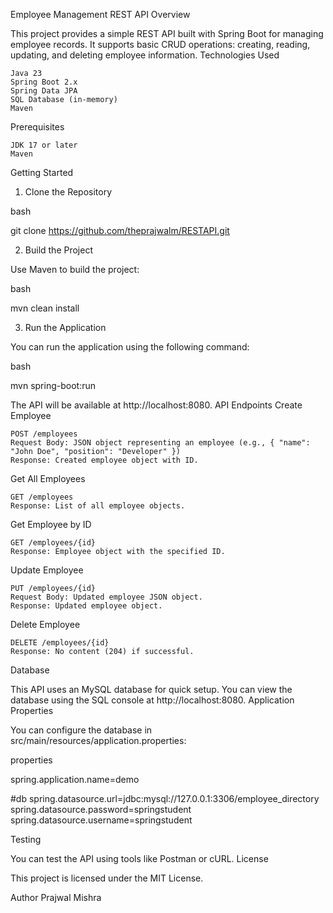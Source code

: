 Employee Management REST API
Overview

This project provides a simple REST API built with Spring Boot for managing employee records. It supports basic CRUD operations: creating, reading, updating, and deleting employee information.
Technologies Used

    Java 23
    Spring Boot 2.x
    Spring Data JPA
    SQL Database (in-memory)
    Maven

Prerequisites

    JDK 17 or later
    Maven

Getting Started
1. Clone the Repository

bash

git clone https://github.com/theprajwalm/RESTAPI.git

2. Build the Project

Use Maven to build the project:

bash

mvn clean install

3. Run the Application

You can run the application using the following command:

bash

mvn spring-boot:run

The API will be available at http://localhost:8080.
API Endpoints
Create Employee

    POST /employees
    Request Body: JSON object representing an employee (e.g., { "name": "John Doe", "position": "Developer" })
    Response: Created employee object with ID.

Get All Employees

    GET /employees
    Response: List of all employee objects.

Get Employee by ID

    GET /employees/{id}
    Response: Employee object with the specified ID.

Update Employee

    PUT /employees/{id}
    Request Body: Updated employee JSON object.
    Response: Updated employee object.

Delete Employee

    DELETE /employees/{id}
    Response: No content (204) if successful.

Database

This API uses an MySQL database for quick setup. You can view the database using the SQL console at http://localhost:8080.
Application Properties

You can configure the database in src/main/resources/application.properties:

properties

spring.application.name=demo

#db
spring.datasource.url=jdbc:mysql://127.0.0.1:3306/employee_directory
spring.datasource.password=springstudent
spring.datasource.username=springstudent

Testing

You can test the API using tools like Postman or cURL.
License

This project is licensed under the MIT License.

Author
Prajwal Mishra
